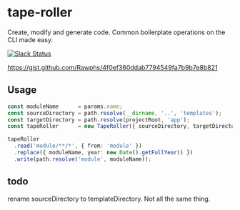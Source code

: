 # tape-roller

Create, modify and generate code. Common boilerplate operations on the CLI made easy.

[![Slack Status](https://spoonx-slack.herokuapp.com/badge.svg)](https://spoonx-slack.herokuapp.com)

https://gist.github.com/Rawphs/4f0ef360ddab7794549fa7b9b7e8b821

## Usage 

```ts
const moduleName      = params.name;
const sourceDirectory = path.resolve(__dirname, '..', 'templates');
const targetDirectory = path.resolve(projectRoot, 'app');
const tapeRoller      = new TapeRoller({ sourceDirectory, targetDirectory });

tapeRoller
  .read('module/**/*', { from: 'module' })
  .replace({ moduleName, year: new Date().getFullYear() })
  .write(path.resolve('module', moduleName));
```

## todo

rename sourceDirectory to templateDirectory. Not all the same thing.
